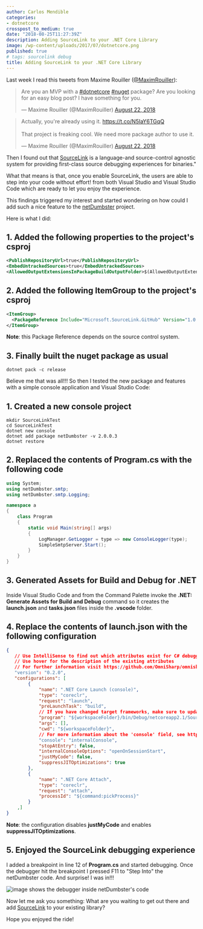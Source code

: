```yaml
---
author: Carlos Mendible
categories:
- dotnetcore
crosspost_to_medium: true
date: "2018-08-25T11:27:39Z"
description: Adding SourceLink to your .NET Core Library
image: /wp-content/uploads/2017/07/dotnetcore.png
published: true
# tags: sourcelink debug
title: Adding SourceLink to your .NET Core Library
---
```


Last week I read this tweets from Maxime Rouiller ([@MaximRouiller](https://twitter.com/MaximRouiller)):

<blockquote class="twitter-tweet" data-lang="en"><p lang="en" dir="ltr">Are you an MVP with a <a href="https://twitter.com/hashtag/dotnetcore?src=hash&amp;ref_src=twsrc%5Etfw">#dotnetcore</a> <a href="https://twitter.com/hashtag/nuget?src=hash&amp;ref_src=twsrc%5Etfw">#nuget</a> package? Are you looking for an easy blog post? I have something for you.</p>&mdash; Maxime Rouiller (@MaximRouiller) <a href="https://twitter.com/MaximRouiller/status/1032370596082900992?ref_src=twsrc%5Etfw">August 22, 2018</a></blockquote>

<blockquote class="twitter-tweet" data-lang="en"><p lang="en" dir="ltr">Actually, you&#39;re already using it. <a href="https://t.co/N5IaY6TGqQ">https://t.co/N5IaY6TGqQ</a><br><br>That project is freaking cool. We need more package author to use it.</p>&mdash; Maxime Rouiller (@MaximRouiller) <a href="https://twitter.com/MaximRouiller/status/1032372247623696384?ref_src=twsrc%5Etfw">August 22, 2018</a></blockquote>
<script async src="https://platform.twitter.com/widgets.js" charset="utf-8"></script>

Then I found out that [SourceLink](https://github.com/dotnet/sourcelink) is a language-and source-control agnostic system for providing first-class source debugging experiences for binaries."

What that means is that, once you enable SourceLink, the users are able to step into your code without effort! from  both Visual Studio and Visual Studio Code which are ready to let you enjoy the experience.

This findings triggered my interest and started wondering on how could I add such a nice feature to the [netDumbster](https://github.com/cmendible/netDumbster) project.

Here is what I did:

## 1. Added the following properties to the project's **csproj**

``` xml
<PublishRepositoryUrl>true</PublishRepositoryUrl>
<EmbedUntrackedSources>true</EmbedUntrackedSources>
<AllowedOutputExtensionsInPackageBuildOutputFolder>$(AllowedOutputExtensionsInPackageBuildOutputFolder);.pdb</AllowedOutputExtensionsInPackageBuildOutputFolder>
```

## 2. Added the following **ItemGroup** to the project's **csproj**

``` xml
<ItemGroup>
  <PackageReference Include="Microsoft.SourceLink.GitHub" Version="1.0.0-beta-63127-02" PrivateAssets="All"/>
</ItemGroup>
```

**Note**: this Package Reference depends on the source control system.

## 3. Finally built the nuget package as usual

``` shell
dotnet pack -c release
```

Believe me that was all!!! So then I tested the new package and features with a simple console application and Visual Studio Code:

## 1. Created a new console project

``` shell
mkdir SourceLinkTest
cd SourceLinkTest
dotnet new console
dotnet add package netDumbster -v 2.0.0.3
dotnet restore
```

## 2. Replaced the contents of Program.cs with the following code

``` csharp
using System;
using netDumbster.smtp;
using netDumbster.smtp.Logging;

namespace a
{
    class Program
    {
        static void Main(string[] args)
        {
            LogManager.GetLogger = type => new ConsoleLogger(type);
            SimpleSmtpServer.Start();
        }
    }
}
```

## 3. Generated Assets for Build and Debug for .NET

Inside Visual Studio Code and from the Command Palette invoke the **.NET: Generate Assets for Build and Debug** command so it creates the **launch.json** and **tasks.json** files inside the **.vscode** folder.

## 4. Replace the contents of **launch.json** with the following configuration

``` json
{
   // Use IntelliSense to find out which attributes exist for C# debugging
   // Use hover for the description of the existing attributes
   // For further information visit https://github.com/OmniSharp/omnisharp-vscode/blob/master/debugger-launchjson.md
   "version": "0.2.0",
   "configurations": [
        {
            "name": ".NET Core Launch (console)",
            "type": "coreclr",
            "request": "launch",
            "preLaunchTask": "build",
            // If you have changed target frameworks, make sure to update the program path.
            "program": "${workspaceFolder}/bin/Debug/netcoreapp2.1/SourceLinkTest.dll",
            "args": [],
            "cwd": "${workspaceFolder}",
            // For more information about the 'console' field, see https://github.com/OmniSharp/omnisharp-vscode/blob/master/debugger-launchjson.md#console-terminal-window
            "console": "internalConsole",
            "stopAtEntry": false,
            "internalConsoleOptions": "openOnSessionStart",
            "justMyCode": false,
            "suppressJITOptimizations": true
        },
        {
            "name": ".NET Core Attach",
            "type": "coreclr",
            "request": "attach",
            "processId": "${command:pickProcess}"
        }
    ,]
}
```

**Note**: the configuration disables **justMyCode** and enables **suppressJITOptimizations**.

## 5. Enjoyed the SourceLink debugging experience

I added a breakpoint in line 12 of **Program.cs** and started debugging. Once the debugger hit the breakpoint I pressed F11 to "Step Into" the netDumbster code. And surprise! I was in!!!

![image shows the debugger inside netDumbster's code](/assets/img/posts/netDumbster_SourceLink.png)

Now let me ask you something: What are you waiting to get out there and add [SourceLink](https://github.com/dotnet/sourcelink) to your existing library?

Hope you enjoyed the ride!